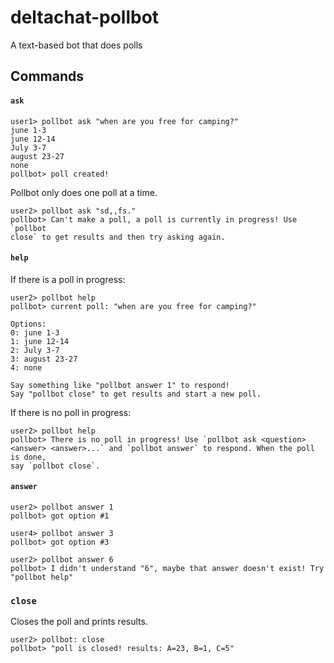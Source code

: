 # deltachat-pollbot

 A text-based bot that does polls

## Commands

#### `ask`
```
user1> pollbot ask "when are you free for camping?" 
june 1-3
june 12-14
July 3-7
august 23-27
none
pollbot> poll created!
```

Pollbot only does one poll at a time.

```
user2> pollbot ask "sd,,fs."
pollbot> Can't make a poll, a poll is currently in progress! Use `pollbot
close` to get results and then try asking again.
```

#### `help`

If there is a poll in progress:
```
user2> pollbot help
pollbot> current poll: "when are you free for camping?"

Options: 
0: june 1-3
1: june 12-14
2: July 3-7
3: august 23-27
4: none

Say something like "pollbot answer 1" to respond!
Say "pollbot close" to get results and start a new poll.
```

If there is no poll in progress:

```
user2> pollbot help
pollbot> There is no poll in progress! Use `pollbot ask <question>
<answer> <answer>...` and `pollbot answer` to respond. When the poll is done,
say `pollbot close`.
```

#### `answer`

```
user2> pollbot answer 1
pollbot> got option #1 

user4> pollbot answer 3
pollbot> got option #3 

user2> pollbot answer 6
pollbot> I didn't understand "6", maybe that answer doesn't exist! Try "pollbot help" 
```

### `close`

Closes the poll and prints results.

```
user2> pollbot: close 
pollbot> "poll is closed! results: A=23, B=1, C=5" 
```



